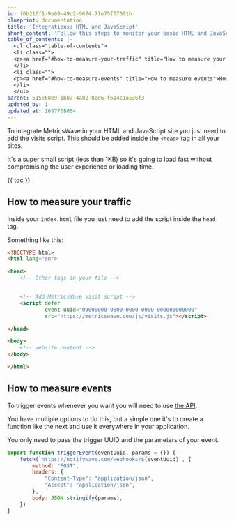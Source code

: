 ```yaml
---
id: f6b216f1-9e69-49c2-9674-71e75f67091b
blueprint: documentation
title: 'Integrations: HTML and JavaScript'
short_content: 'Follow this steps to monitor your basic HTML and JavaScript site. You just need to follow one simple step.'
table_of_contents: |-
  <ul class="table-of-contents">
  <li class="">
  <p><a href="#how-to-measure-your-traffic" title="How to measure your traffic">How to measure your traffic</a></p>
  </li>
  <li class="">
  <p><a href="#how-to-measure-events" title="How to measure events">How to measure events</a></p>
  </li>
  </ul>
parent: 515e68b9-1b87-4a82-80d6-f614c1a536f3
updated_by: 1
updated_at: 1687768054
---
```

To integrate MetricsWave in your HTML and JavaScript site you just need to add the visits script. This should be added inside the `<head>` tag in all your sites.

It's a super small script (less than 1KB) so it's going to load fast without compromising the user experience or loading time.

{{ toc }}

## How to measure your traffic

Inside your `index.html` file you just need to add the script inside the `head` tag.

Something like this:

```html
<!DOCTYPE html>
<html lang="en">

<head>
    <!-- Other tags in your file -->


    <!-- Add MetricsWave visit script -->
    <script defer
            event-uuid="00000000-0000-0000-0000-000000000000"
            src="https://metricswave.com/js/visits.js"></script>

</head>

<body>
    <!-- website content -->
</body>

</html>
```

## How to measure events

To trigger events whenever you want you will need to
use [the API](/documentation/tracking/events).

You have multiple options to do this, but a simple one it's to create a function like the next and use it everywhere in
your application.

You only need to pass the trigger UUID and the parameters of your event.

```javascript
export function triggerEvent(eventUuid, params = {}) {
    fetch(`https://notifywave.com/webhooks/${eventUuid}`, {
        method: "POST",
        headers: {
            "Content-Type": "application/json",
            "Accept": "application/json",
        },
        body: JSON.stringify(params),
    })
}
```